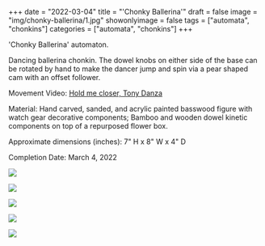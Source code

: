 +++
date = "2022-03-04"
title = "'Chonky Ballerina'"
draft = false
image = "img/chonky-ballerina/1.jpg"
showonlyimage = false
tags = ["automata", "chonkins"]
categories = ["automata", "chonkins"]
+++


'Chonky Ballerina' automaton.

<!--more-->

Dancing ballerina chonkin. The dowel knobs on either side of the base can be rotated by hand to make the dancer jump and spin via a pear shaped cam with an offset follower.

Movement Video: [Hold me closer, Tony Danza](../../img/chonky-ballerina/chonky-ballerina.mp4 "Hold me closer, Tony Danza")

Material: Hand carved, sanded, and acrylic painted basswood figure with watch gear decorative components; Bamboo and wooden dowel kinetic components on top of a repurposed flower box.

Approximate dimensions (inches): 7" H x 8" W x 4" D

Completion Date: March 4, 2022



![](../../img/chonky-ballerina/1.jpg)

![](../../img/chonky-ballerina/2.jpg)

![](../../img/chonky-ballerina/3.jpg)

![](../../img/chonky-ballerina/4.jpg)

![](../../img/chonky-ballerina/5.jpg)
